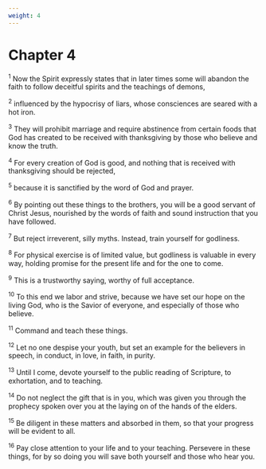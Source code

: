 ```yaml
---
weight: 4
---
```


# Chapter 4

<sup>1</sup> Now the Spirit expressly states that in later times some will abandon the faith to follow deceitful spirits and the teachings of demons, 

<sup>2</sup> influenced by the hypocrisy of liars, whose consciences are seared with a hot iron. 

<sup>3</sup> They will prohibit marriage and require abstinence from certain foods that God has created to be received with thanksgiving by those who believe and know the truth. 

<sup>4</sup> For every creation of God is good, and nothing that is received with thanksgiving should be rejected, 

<sup>5</sup> because it is sanctified by the word of God and prayer. 

<sup>6</sup> By pointing out these things to the brothers, you will be a good servant of Christ Jesus, nourished by the words of faith and sound instruction that you have followed. 

<sup>7</sup> But reject irreverent, silly myths. Instead, train yourself for godliness. 

<sup>8</sup> For physical exercise is of limited value, but godliness is valuable in every way, holding promise for the present life and for the one to come. 

<sup>9</sup> This is a trustworthy saying, worthy of full acceptance. 

<sup>10</sup> To this end we labor and strive, because we have set our hope on the living God, who is the Savior of everyone, and especially of those who believe. 

<sup>11</sup> Command and teach these things. 

<sup>12</sup> Let no one despise your youth, but set an example for the believers in speech, in conduct, in love, in faith, in purity. 

<sup>13</sup> Until I come, devote yourself to the public reading of Scripture, to exhortation, and to teaching. 

<sup>14</sup> Do not neglect the gift that is in you, which was given you through the prophecy spoken over you at the laying on of the hands of the elders. 

<sup>15</sup> Be diligent in these matters and absorbed in them, so that your progress will be evident to all. 

<sup>16</sup> Pay close attention to your life and to your teaching. Persevere in these things, for by so doing you will save both yourself and those who hear you. 


